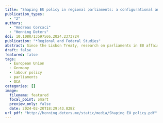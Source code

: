 ```yaml
---
title: "Shaping EU policy in regional parliaments: a configurational analysis of the Posted Workers Directive in Germany"
publication_types:
  - "2"
authors:
  - "Andreas Corcaci"
  - "Henning Deters"
doi: 10.1080/13597566.2024.2373724
publication: "*Regional and Federal Studies"
abstract: Since the Lisbon Treaty, research on parliaments in EU affairs turned to the regional level, but few studies ask how subnational legislators engage with the substance of EU policies. We examine this topic based on statements by the parliamentary groups in all German Landtage concerning the reform of the Posted Workers Directive, which became particularly salient when the European Court of Justice liberalized wage clauses in state procurement law. Under which conditions did the parliamentary groups support the reform? Our configurational analysis reveals that a left party identity is the only necessary attribute for support, and that it becomes sufficient in conjunction with the group being in opposition or with state policy being affected by European jurisprudence. We find little evidence that the local economic context mattered. The results partly confirm research on the Europeanization of state procurement law but highlight the importance of policy shaping from below.
draft: false
featured: false
tags:
  - European Union
  - Germany
  - labour policy
  - parliaments
  - QCA
categories: []
image:
  filename: featured
  focal_point: Smart
  preview_only: false
  date: 2024-02-20T18:29:43.828Z
url_pdf: "http://henning.deters.me/static/media/Shaping_EU_policy.pdf"
---
```

